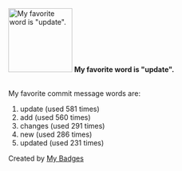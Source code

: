 <img src="https://my-badges.github.io/my-badges/favorite-word.png" alt="My favorite word is &quot;update&quot;." title="My favorite word is &quot;update&quot;." width="128">
<strong>My favorite word is &quot;update&quot;.</strong>
<br><br>

My favorite commit message words are:

1. update (used 581 times)
2. add (used 560 times)
3. changes (used 291 times)
4. new (used 286 times)
5. updated (used 231 times)


Created by <a href="https://github.com/my-badges/my-badges">My Badges</a>